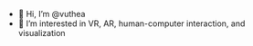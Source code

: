 - 👋 Hi, I’m @vuthea
- 👀 I’m interested in VR, AR, human-computer interaction, and visualization

<!---
vuthea/vuthea is a ✨ special ✨ repository because its `README.md` (this file) appears on your GitHub profile.
You can click the Preview link to take a look at your changes.
--->

